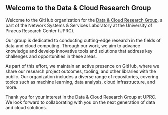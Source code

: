 ## Welcome to the Data & Cloud Research Group

Welcome to the GitHub organization for the [Data & Cloud Research Group](http://dac.ds.unipi.gr), a part of the Network Systems & Services Laboratory at the University of Piraeus Research Center (UPRC).

Our group is dedicated to conducting cutting-edge research in the fields of data and cloud computing. Through our work, we aim to advance knowledge and develop innovative tools and solutions that address key challenges and opportunities in these areas.

As part of this effort, we maintain an active presence on GitHub, where we share our research project outcomes, tooling, and other libraries with the public. Our organization includes a diverse range of repositories, covering topics such as machine learning, data analysis, cloud infrastructure, and more.

Thank you for your interest in the Data & Cloud Research Group at UPRC. We look forward to collaborating with you on the next generation of data and cloud solutions.
